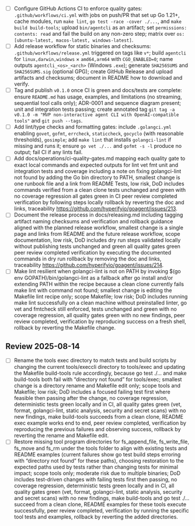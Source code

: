 * [ ] Configure GitHub Actions CI to enforce quality gates: `.github/workflows/ci.yml` with jobs on push/PR that set up Go 1.21+, cache modules, run `make lint`, `go test -race -cover ./...`, and `make build build-tools`; upload `bin/agentcli` as an artifact; set `permissions: contents: read` and fail the build on any non-zero step; matrix over `os: [ubuntu-latest, macos-latest, windows-latest]`.
* [ ] Add release workflow for static binaries and checksums: `.github/workflows/release.yml` triggered on tags like `v*`; build `agentcli` for `linux,darwin,windows` × `amd64,arm64` with `CGO_ENABLED=0`; name outputs `agentcli_<os>_<arch>` (Windows `.exe`); generate `SHA256SUMS` and `SHA256SUMS.sig` (optional GPG); create GitHub Release and upload artifacts and checksums; document in README how to download and verify.
* [ ] Tag and publish `v0.1.0` once CI is green and docs/tests are complete: ensure `README.md` has usage, examples, and limitations (no streaming, sequential tool calls only); ADR-0001 and sequence diagram present; unit and integration tests passing; create annotated tag `git tag -a v0.1.0 -m "MVP non-interactive agent CLI with OpenAI-compatible tools"` and `git push --tags`.
* [ ] Add lint/type checks and formatting gates: include `.golangci.yml` enabling `govet`, `gofmt`, `errcheck`, `staticcheck`, `gocyclo` (with reasonable thresholds), `gosimple`; add `make lint` that installs `golangci-lint` if missing and runs it; ensure `go vet ./...` and `gofmt -s -l` produce no output; fail CI if any lints fail.
* [ ] Add docs/operations/ci-quality-gates.md mapping each quality gate to exact local commands and expected outputs for lint vet fmt unit and integration tests and coverage including a note on fixing golangci-lint not found by adding the Go bin directory to PATH, smallest change is one runbook file and a link from README Tests, low risk, DoD includes commands verified from a clean clone tests unchanged and green with no coverage regression all gates green in CI peer review completed verification by following steps locally rollback by reverting the doc and links, traceability https://github.com/hyperifyio/goagent/issues/213.
* [ ] Document the release process in docs/releasing.md including tagging artifact naming checksums and verification and rollback guidance aligned with the planned release workflow, smallest change is a single page and links from README and the future release workflow, scope documentation, low risk, DoD includes dry run steps validated locally without publishing tests unchanged and green all quality gates green peer review completed verification by executing the documented commands in dry run rollback by removing the doc and links, traceability https://github.com/hyperifyio/goagent/issues/214.
* [ ] Make lint resilient when golangci-lint is not on PATH by invoking $(go env GOPATH)/bin/golangci-lint as a fallback after go install and/or extending PATH within the recipe because a clean clone currently fails make lint with command not found; smallest change is editing the Makefile lint recipe only; scope Makefile; low risk; DoD includes running make lint successfully on a clean machine without preinstalled linter, go vet and fmtcheck still enforced, tests unchanged and green with no coverage regression, all quality gates green with no new findings, peer review completed, verification by reproducing success on a fresh shell, rollback by reverting the Makefile change.

## Review 2025-08-14
* [ ] Rename the tools exec directory to match tests and build scripts by changing the current tools/execcli directory to tools/exec and updating the Makefile build-tools rule accordingly, because go test ./... and make build-tools both fail with “directory not found” for tools/exec; smallest change is a directory rename and Makefile edit only; scope tools and Makefile; low risk; DoD includes a focused failing test first where feasible then passing after the change, no coverage regression, deterministic tests green locally and in CI, all quality gates green (vet, format, golangci-lint, static analysis, security and secret scans) with no new findings, make build-tools succeeds from a clean clone, README exec example works end to end, peer review completed, verification by reproducing the previous failures and observing success, rollback by reverting the rename and Makefile edit.
* [ ] Restore missing tool program directories for fs_append_file, fs_write_file, fs_move and fs_rm under the tools folder to align with existing tests and README examples (current failures show go test build steps erroring with “directory not found” for these paths), choosing restoration to the expected paths used by tests rather than changing tests for minimal impact; scope tools only; moderate risk due to multiple binaries; DoD includes test-driven changes with failing tests first then passing, no coverage regression, deterministic tests green locally and in CI, all quality gates green (vet, format, golangci-lint, static analysis, security and secret scans) with no new findings, make build-tools and go test ./... succeed from a clean clone, README examples for these tools execute successfully, peer review completed, verification by running the specific tool tests and examples, rollback by reverting the added directories.
